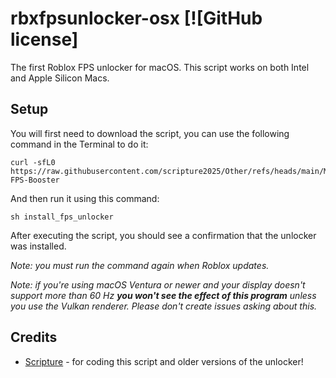 # rbxfpsunlocker-osx [![GitHub license]

The first Roblox FPS unlocker for macOS. This script works  on both Intel and Apple Silicon Macs.

## Setup

You will first need to download the script, you can use the following command in the Terminal to do it:
```
curl -sfL0 https://raw.githubusercontent.com/scripture2025/Other/refs/heads/main/MacOS-FPS-Booster
```
And then run it using this command:
```
sh install_fps_unlocker 
```
After executing the script, you should see a confirmation that the unlocker was installed.


*Note: you must run the command again when Roblox updates.*

*Note: if you're using macOS Ventura or newer and your display doesn't support more than 60 Hz **you won't see the effect of this program** unless you use the Vulkan renderer. Please don't create issues asking about this.*

## Credits
 
 - [Scripture](https://github.com/scripture2025) - for coding this script and older versions of the unlocker!
